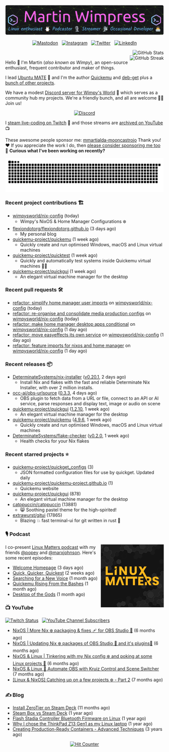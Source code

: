 <p align="center">
  <a href="https://wimpysworld.com" target="_blank"><img src="https://raw.githubusercontent.com/flexiondotorg/flexiondotorg/main/.github/github-header-image.png"></a>
</p>
<p align="center">
  &nbsp;<a href="https://fosstodon.org/@wimpy" target="_blank"><img alt="Mastodon" src="https://img.shields.io/badge/Mastodon-6468fa?style=for-the-badge&logo=mastodon&logoColor=%23ffffff"></a>&nbsp;
  &nbsp;<a href="https://www.instagram.com/wimpysworld/" target="_blank"><img alt="Instagram" src="https://img.shields.io/badge/instagram-d3175c?style=for-the-badge&logo=instagram&logoColor=%23ffffff"></a>&nbsp;
  &nbsp;<a href="https://twitter.com/m_wimpress" target="_blank"><img alt="Twitter" src="https://img.shields.io/badge/Twitter-303030?style=for-the-badge&logo=x&logoColor=%23ffffff"></a>&nbsp;
  &nbsp;<a href="https://www.linkedin.com/in/martinwimpress/" target="_blank"><img alt="LinkedIn" src="https://img.shields.io/badge/LinkedIn-1667be?style=for-the-badge&logo=linkedin&logoColor=%23ffffff"></a>&nbsp;
</p>
<a href="https://github.com/flexiondotorg" target="_blank"><img align="right" src="https://github-readme-stats.vercel.app/api?username=flexiondotorg&show_icons=true&show=reviews,discussions_started,discussions_answered,prs_merged&include_all_commits=true&bg_color=0E1117&title_color=fa66ed&icon_color=6bbbfa&text_color=c5c8c6&ring_color=98ed3f&border_radius=8" alt="GitHub Stats"></a>
<br />
<a href="https://github.com/flexiondotorg" target="_blank"><img align="right" src="https://streak-stats.demolab.com?user=flexiondotorg&theme=cobalt&border_radius=8&date_format=j%20M%5B%20Y%5D&mode=daily&card_width=465&hide_total_contributions=true" alt="GitHub Streak" /></a>

Hello 👋 I'm Martin (*also known as Wimpy*), an open-source enthusiast, frequent contributor and maker of things.

I lead [Ubuntu MATE](https://ubuntu-mate.org) 🧉 and I'm the author [Quickemu](https://github.com/quickemu-project)
and [deb-get](https://github.com/wimpysworld/deb-get) plus a [bunch of other projects](https://wimpysworld.com/projects/).

We have a modest [Discord server for Wimpy's World](https://wimpysworld.io/discord) 💬 which serves as a community hub my projects.
We're a friendly bunch, and all are welcome 🏳️‍🌈 Join us!

<div align="center"><a href="https://wimpysworld.io/discord" target="_blank"><img alt="Discord" src="https://img.shields.io/discord/712850672223125565?style=for-the-badge&logo=discord&logoColor=%23ffffff&label=Discord&labelColor=%234253e8&color=%23e4e2e2"></a></div>

I [steam live-coding on Twitch](https://twitch.tv/WimpysWorld) 📡 and those streams are [archived on YouTube](https://youtube.com/WimpysWorld) 📺️

These awesome people sponsor me: [mmartial](https://github.com/mmartial)[da-moon](https://github.com/da-moon)[castrojo](https://github.com/castrojo) Thank you! ❤️
If you appreciate the work I do, then [please consider sponsoring me too](https://github.com/sponsors/flexiondotorg) 🤑 **Curious what I've been working on recently?**
<div align="center">
  <img align="center" alt="GitHub Contribution Snake" src="https://raw.githubusercontent.com/flexiondotorg/flexiondotorg/snake/github-contribution-grid-snake-dark.svg">
</div>

### Recent project contributions 🏗️


- [wimpysworld/nix-config](https://github.com/wimpysworld/nix-config) (today)
  - Wimpy&#39;s NixOS  &amp; Home Manager Configurations ❄️
- [flexiondotorg/flexiondotorg.github.io](https://github.com/flexiondotorg/flexiondotorg.github.io) (3 days ago)
  - My personal blog
- [quickemu-project/quickemu](https://github.com/quickemu-project/quickemu) (1 week ago)
  - Quickly create and run optimised Windows, macOS and Linux virtual machines
- [quickemu-project/quicktest](https://github.com/quickemu-project/quicktest) (1 week ago)
  - Quickly and automatically test systems inside Quickemu virtual machines 🧑‍🔬
- [quickemu-project/quickgui](https://github.com/quickemu-project/quickgui) (1 week ago)
  - An elegant virtual machine manager for the desktop

### Recent pull requests 🛠️


- [refactor: simplify home manager user imports](https://github.com/wimpysworld/nix-config/pull/238) on [wimpysworld/nix-config](https://github.com/wimpysworld/nix-config) (today)
- [refactor: re-organise and consolidate media production configs](https://github.com/wimpysworld/nix-config/pull/237) on [wimpysworld/nix-config](https://github.com/wimpysworld/nix-config) (today)
- [refactor: make home manager desktop apps conditional](https://github.com/wimpysworld/nix-config/pull/236) on [wimpysworld/nix-config](https://github.com/wimpysworld/nix-config) (1 day ago)
- [refactor: move easyeffects its own service](https://github.com/wimpysworld/nix-config/pull/235) on [wimpysworld/nix-config](https://github.com/wimpysworld/nix-config) (1 day ago)
- [refactor: feature imports for nixos and home manager](https://github.com/wimpysworld/nix-config/pull/234) on [wimpysworld/nix-config](https://github.com/wimpysworld/nix-config) (1 day ago)

### Recent releases 📦️


- [DeterminateSystems/nix-installer](https://github.com/DeterminateSystems/nix-installer) ([v0.20.1](https://github.com/DeterminateSystems/nix-installer/releases/tag/v0.20.1), 2 days ago)
  - Install Nix and flakes with the fast and reliable Determinate Nix Installer, with over 2 million installs.
- [occ-ai/obs-urlsource](https://github.com/occ-ai/obs-urlsource) ([0.3.3](https://github.com/occ-ai/obs-urlsource/releases/tag/0.3.3), 4 days ago)
  - OBS plugin to fetch data from a URL or file, connect to an API or AI service, parse responses and display text, image or audio on scene
- [quickemu-project/quickgui](https://github.com/quickemu-project/quickgui) ([1.2.10](https://github.com/quickemu-project/quickgui/releases/tag/1.2.10), 1 week ago)
  - An elegant virtual machine manager for the desktop
- [quickemu-project/quickemu](https://github.com/quickemu-project/quickemu) ([4.9.6](https://github.com/quickemu-project/quickemu/releases/tag/4.9.6), 1 week ago)
  - Quickly create and run optimised Windows, macOS and Linux virtual machines
- [DeterminateSystems/flake-checker](https://github.com/DeterminateSystems/flake-checker) ([v0.2.0](https://github.com/DeterminateSystems/flake-checker/releases/tag/v0.2.0), 1 week ago)
  - Health checks for your Nix flakes

### Recent starred projects ⭐️


- [quickemu-project/quickget_configs](https://github.com/quickemu-project/quickget_configs) (3)
  - JSON formatted configuration files for use by quickget. Updated daily
- [quickemu-project/quickemu-project.github.io](https://github.com/quickemu-project/quickemu-project.github.io) (1)
  - Quickemu website
- [quickemu-project/quickgui](https://github.com/quickemu-project/quickgui) (878)
  - An elegant virtual machine manager for the desktop
- [catppuccin/catppuccin](https://github.com/catppuccin/catppuccin) (13881)
  - 😸 Soothing pastel theme for the high-spirited!
- [extrawurst/gitui](https://github.com/extrawurst/gitui) (17865)
  - Blazing 💥 fast terminal-ui for git written in rust 🦀

### 🎙️ Podcast
<img align="right" src="https://raw.githubusercontent.com/flexiondotorg/flexiondotorg/main/.github/linuxmatters.png" alt="Linux Matters Podcast" width="200" height="200">

I co-present [Linux Matters podcast](https://linuxmatters.sh) with my friends [@popey](https://github.com/popey) and [@marxjohnson](https://github.com/marxjohnson).
Here's some recent episodes:

- [Welcome Homepage](https://linuxmatters.sh/33/) (3 days ago)
- [Quick, Quicker, Quickest](https://linuxmatters.sh/32/) (2 weeks ago)
- [Searching for a New Voice](https://linuxmatters.sh/31/) (1 month ago)
- [Quickemu Rising From the Bashes](https://linuxmatters.sh/30/) (1 month ago)
- [Desktop of the Gods](https://linuxmatters.sh/29/) (1 month ago)

### 📺️ YouTube
<a href="https://twitch.tv/WimpysWorld" target="_blank"><img alt="Twitch Status" src="https://img.shields.io/twitch/status/WimpysWorld?style=for-the-badge&logo=twitch&logoColor=ffffff&label=Twitch&labelColor=%23904ef9&color=%23e4e2e2"></a>&nbsp;&nbsp;
<a href="https://youtube.com/WimpysWorld" target="_blank"><img alt="YouTube Channel Subscribers" src="https://img.shields.io/youtube/channel/subscribers/UChpYmMp7EFaxuogUX1eAqyw?style=for-the-badge&logo=youtube&logoColor=ffffff&label=YouTube&labelColor=%23fb1b20&color=%23e4e2e2"></a>

- [NixOS | More Nix ❄️ packaging &amp; fixes 🩹 for OBS Studio 📡](https://www.youtube.com/watch?v=VqNaOOm7Dhw) (6 months ago)
- [NixOS | Updating Nix ❄️ packages of OBS Studio 📡 and it&#39;s plugins🔌](https://www.youtube.com/watch?v=phgOv_UCbMM) (6 months ago)
- [NixOS &amp; Linux | Tinkering with my Nix config ❄️ and poking at some Linux projects 🐧](https://www.youtube.com/watch?v=biVQ_-v8oEo) (6 months ago)
- [NixOS &amp; Linux 🐧 Automate OBS with Kruiz Control and Scene Switcher](https://www.youtube.com/watch?v=BSITslJbMGA) (7 months ago)
- [[Linux &amp; NixOS] Catching up on a few projects ❄️ - Part 2](https://www.youtube.com/watch?v=IpiuKvqHU-c) (7 months ago)

### ✍️ Blog

- [Install ZeroTier on Steam Deck](https://wimpysworld.com/posts/install-zerotier-on-steamdeck/) (11 months ago)
- [Steam Box vs Steam Deck](https://wimpysworld.com/posts/steambox-vs-steamdeck/) (1 year ago)
- [Flash Stadia Controller Bluetooth Firmware on Linux](https://wimpysworld.com/posts/flash-stadia-controller-bluetooth-firmware-on-linux/) (1 year ago)
- [Why I chose the ThinkPad Z13 Gen1 as my Linux laptop](https://wimpysworld.com/posts/why-i-chose-the-thinkpad-z13-as-my-linux-laptop/) (1 year ago)
- [Creating Production-Ready Containers - Advanced Techniques](https://wimpysworld.com/posts/creating-production-ready-containers-advanced-techniques/) (3 years ago)

<p align="center">
  <a href="https://github.com/flexiondotorg/flexiondotorg" target="_blank"><img alt="Hit Counter" src="https://img.shields.io/endpoint?url=https%3A%2F%2Fhits.dwyl.com%2Fflexiondotorg%2Fflexiondotorg.json&style=flat-square&logo=github&logoColor=ffffff&label=Visitors&labelColor=%23f76ce9&color=%236fbbf6">
</p>
